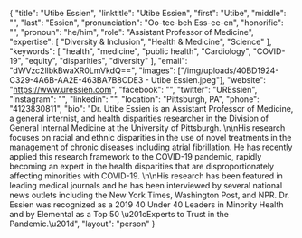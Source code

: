 {
  "title": "Utibe Essien",
  "linktitle": "Utibe Essien",
  "first": "Utibe",
  "middle": "",
  "last": "Essien",
  "pronunciation": "Oo-tee-beh Ess-ee-en",
  "honorific": "",
  "pronoun": "he/him",
  "role": "Assistant Professor of Medicine",
  "expertise": [
    "Diversity & Inclusion",
    "Health & Medicine",
    "Science"
  ],
  "keywords": [
    "health",
    "medicine",
    "public health",
    "Cardiology",
    "COVID-19",
    "equity",
    "disparities",
    "diversity"
  ],
  "email": "dWVzc2llbkBwaXR0LmVkdQ==",
  "images": ["/img/uploads/40BD1924-C329-4A6B-AA2E-463BA7B8CDE3 - Utibe Essien.jpeg"],
  "website": "https://www.uressien.com",
  "facebook": "",
  "twitter": "UREssien",
  "instagram": "",
  "linkedin": "",
  "location": "Pittsburgh, PA",
  "phone": "4123830811",
  "bio": "Dr. Utibe Essien is an Assistant Professor of Medicine, a general internist, and health disparities researcher in the Division of General Internal Medicine at the University of Pittsburgh. \n\nHis research focuses on racial and ethnic disparities in the use of novel treatments in the management of chronic diseases including atrial fibrillation. He has recently applied this research framework to the COVID-19 pandemic, rapidly becoming an expert in the health disparities that are disproportionately affecting minorities with COVID-19. \n\nHis research has been featured in leading medical journals and he has been interviewed by several national news outlets including the New York Times, Washington Post, and NPR. Dr. Essien was recognized as a 2019 40 Under 40 Leaders in Minority Health and by Elemental as a Top 50 \u201cExperts to Trust in the Pandemic.\u201d",
  "layout": "person"
}
